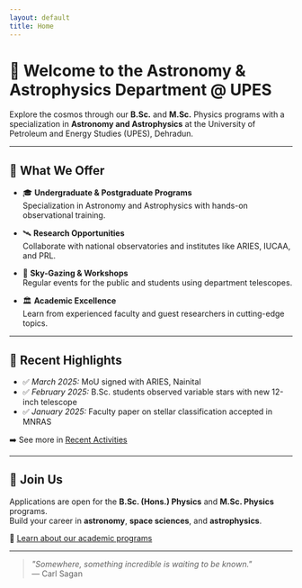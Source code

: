 ```yaml
---
layout: default
title: Home
---
```


# 🌌 Welcome to the Astronomy & Astrophysics Department @ UPES

Explore the cosmos through our **B.Sc.** and **M.Sc.** Physics programs with a specialization in **Astronomy and Astrophysics** at the University of Petroleum and Energy Studies (UPES), Dehradun.

---

## 🔭 What We Offer

- 🎓 **Undergraduate & Postgraduate Programs**  
  Specialization in Astronomy and Astrophysics with hands-on observational training.

- 🛰 **Research Opportunities**  
  Collaborate with national observatories and institutes like ARIES, IUCAA, and PRL.

- 🌠 **Sky-Gazing & Workshops**  
  Regular events for the public and students using department telescopes.

- 🏛 **Academic Excellence**  
  Learn from experienced faculty and guest researchers in cutting-edge topics.

---

## 📰 Recent Highlights

- ✅ *March 2025:* MoU signed with ARIES, Nainital  
- ✅ *February 2025:* B.Sc. students observed variable stars with new 12-inch telescope  
- ✅ *January 2025:* Faculty paper on stellar classification accepted in MNRAS  

➡️ See more in [Recent Activities](activities.md)

---

## 📢 Join Us

Applications are open for the **B.Sc. (Hons.) Physics** and **M.Sc. Physics** programs.  
Build your career in **astronomy**, **space sciences**, and **astrophysics**.

🔗 [Learn about our academic programs](programs.md)

---

> _"Somewhere, something incredible is waiting to be known."_  
> — Carl Sagan
